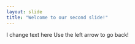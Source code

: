 ```yaml
---
layout: slide
title: "Welcome to our second slide!"
---
```

I change text here
Use the left arrow to go back!
